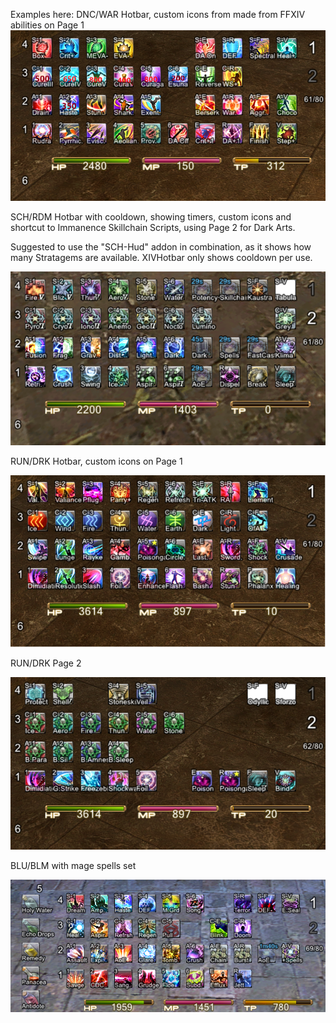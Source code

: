 Examples here:
DNC/WAR Hotbar, custom icons from made from FFXIV abilities on Page 1
<img src="https://github.com/NoScrying/Window-Addons/blob/main/xivhotbar/images/other/DNC%20Xivhotbar.png">

SCH/RDM Hotbar with cooldown, showing timers, custom icons and shortcut to Immanence Skillchain Scripts, using Page 2 for Dark Arts.

Suggested to use the "SCH-Hud" addon in combination, as it shows how many Stratagems are available.
XIVHotbar only shows cooldown per use.

<img src="https://github.com/NoScrying/Window-Addons/blob/main/xivhotbar/images/other/SCH%20XIVHotbar.png">

RUN/DRK Hotbar, custom icons on Page 1

<img src="https://github.com/NoScrying/Window-Addons/blob/main/xivhotbar/images/other/RUN%20XIVHotbar.png">

RUN/DRK Page 2

<img src="https://github.com/NoScrying/Window-Addons/blob/main/xivhotbar/images/other/RUN%20Page2%20XIVHotbar.png">

BLU/BLM with mage spells set

<img src="https://github.com/NoScrying/Window-Addons/blob/main/xivhotbar/images/other/BLU%20Xivhotbar.png">
